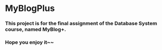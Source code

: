# MyBlogPlus
### This project is for the final assignment of the Database System course, named MyBlog+.

### Hope you enjoy it~~
